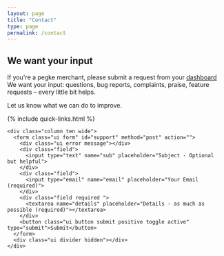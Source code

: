 ```yaml
---
layout: page
title: "Contact"
type: page
permalink: /contact
---
```


<div class="ui container text segment pegke">
  <h2>We want your input</h2>
  <div class="ui orange small message"><i class="warning icon"></i> If you're a pegke merchant, please submit a request from your <a href="{{ site.dashboard.base_url }}">dashboard</a></div>
  <div class="ui grid stackable">
    <div class="column six wide">
      We want your input: questions, bug reports, complaints, praise, feature requests – every little bit helps.
      <p>
        Let us know what we can do to improve.
      </p>
      {% include quick-links.html %}
    </div>

    <div class="column ten wide">
      <form class="ui form" id="support" method="post" action="">
        <div class="ui error message"></div>
        <div class="field">
          <input type="text" name="sub" placeholder="Subject - Optional but helpful">
        </div>
        <div class="field">
          <input type="email" name="email" placeholder="Your Email (required)">
        </div>
        <div class="field required ">
          <textarea name="details" placeholder="Details - as much as possible (required)"></textarea>
        </div>
        <button class="ui button submit positive toggle active" type="submit">Submit</button>
      </form>
      <div class="ui divider hidden"></div>
    </div>
  </div>
</div>
